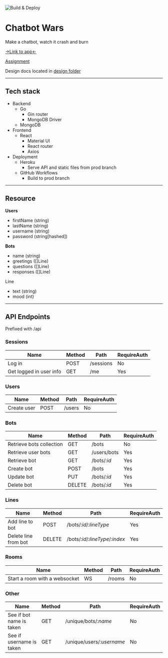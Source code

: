 ![Build & Deploy](https://github.com/evad1n/chatbot-wars/actions/workflows/build.yml/badge.svg)

# Chatbot Wars

Make a chatbot, watch it crash and burn

[->Link to app<-](https://chatbot-wars.herokuapp.com/)

[Assignment](http://cit.dixie.edu/cs/4200/assignments/passport.xhtml)

Design docs located in [design folder](./design/)

----

## Tech stack

- Backend
    - Go
        - Gin router
        - MongoDB Driver
    - MongoDB
- Frontend
    - React
        - Material UI
        - React router
        - Axios
- Deployment
    - Heroku
        - Serve API and static files from prod branch
    - GitHub Workflows
        - Build to prod branch

---
## Resource

**Users**
- firstName (string)
- lastName (string)
- username (string)
- password (string[hashed])


**Bots**
- name (string)
- greetings ([]Line)
- questions ([]Line)
- responses ([]Line)

Line
- text (string)
- mood (int)

---
## API Endpoints

Prefixed with /api

### **Sessions**

Name                           | Method | Path                              | RequireAuth
-------------------------------|--------|-----------------------------------|------------
Log in                         | POST   | /sessions                         | No
Get logged in user info        | GET    | /me                               | Yes

### **Users**

Name                           | Method | Path                              | RequireAuth
-------------------------------|--------|-----------------------------------|------------
Create user                    | POST   | /users                            | No


### **Bots**

Name                           | Method | Path                              | RequireAuth
-------------------------------|--------|-----------------------------------|------------
Retrieve bots collection       | GET    | /bots                             | No
Retrieve user bots             | GET    | /users/bots                       | Yes
Retrieve bot                   | GET    | /bots/*:id*                       | Yes
Create bot                     | POST   | /bots                             | Yes
Update bot                     | PUT    | /bots/*:id*                       | Yes
Delete bot                     | DELETE | /bots/*:id*                       | Yes

### **Lines**

Name                           | Method | Path                              | RequireAuth
-------------------------------|--------|-----------------------------------|------------
Add line to bot                | POST   | /bots/*:id*/*:lineType*           | Yes
Delete line from bot           | DELETE | /bots/*:id*/*:lineType*/*:index*  | Yes

### **Rooms**

Name                           | Method | Path                              | RequireAuth
-------------------------------|--------|-----------------------------------|------------
Start a room with a websocket  | WS   | /rooms                            | No

### **Other**

Name                           | Method | Path                              | RequireAuth
-------------------------------|--------|-----------------------------------|------------
See if bot name is taken       | GET    | /unique/bots/*:name*              | No
See if username is taken       | GET    | /unique/users/*:username*         | No

